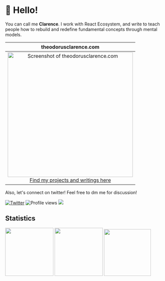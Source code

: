 # 👋 Hello!

You can call me **Clarence**. I work with React Ecosystem, and write to teach people how to rebuild and redefine fundamental concepts through mental models.

| theodorusclarence.com |
|:-:|
|<a href="https://theodorusclarence.com?ref=readme"><img src="https://github.com/user-attachments/assets/4e80af88-27a7-4757-80fe-b0096419db4a" alt="Screenshot of theodorusclarence.com" width="400"></a><br /><a href="https://theodorusclarence.com?ref=readme">Find my projects and writings here</a> | 


Also, let's connect on twitter! Feel free to dm me for discussion!

[![Twitter](https://img.shields.io/twitter/url/https/twitter.com/th_clarence.svg?style=social&label=Follow%20%40th_clarence)](https://twitter.com/th_clarence)
![Profile views](https://komarev.com/ghpvc/?username=theodorusclarence&color=gray)
![](https://hit.yhype.me/github/profile?user_id=55318172)


## Statistics

<div>
  <a href="https://github.com/theodorusclarence?tab=repositories&q=&type=&language=&sort=stargazers"><img height="154" src="https://github-readme-stats.vercel.app/api?username=theodorusclarence&show_icons=true&theme=react&count_private=true&hide=contribs" /></a>
  <img height="154" src="https://github-readme-stats.vercel.app/api/top-langs/?username=theodorusclarence&layout=compact&theme=react&hide=php&langs_count=6" />
  <a href="https://wakatime.com/@theodorusclarence"><img height="150" src="https://github-readme-stats.vercel.app/api/wakatime?username=theodorusclarence&layout=compact&theme=react&langs_count=6" /></a>
</div>
